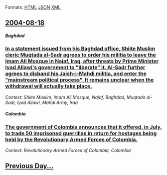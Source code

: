 
Formats: [HTML](2004/08/18/index.html)  [JSON](2004/08/18/index.json)  [XML](2004/08/18/index.xml)  

## [2004-08-18](/news/2004/08/18/index.md)

##### Baghdad
### [ In a statement issued from his Baghdad office, Shiite Muslim cleric Muqtada al-Sadr agrees to order his militia to leave the Imam Ali Mosque in Najaf, Iraq, after threats by Prime Minister Iyad Allawi's government to "liberate" it. Al-Sadr further agrees to disband his Jaish-i-Mahdi militia, and enter the "mainstream political process". It remains unclear when the withdrawal will actually take place. ](/news/2004/08/18/in-a-statement-issued-from-his-baghdad-office-shiite-muslim-cleric-muqtada-al-sadr-agrees-to-order-his-militia-to-leave-the-imam-ali-mosqu.md)
_Context: Shiite Muslim, Imam Ali Mosque, Najaf, Baghdad, Muqtada al-Sadr, Iyad Allawi, Mahdi Army, Iraq_

##### Colombia
### [ The government of Colombia announces that it offered, in July, to trade 50 imprisoned guerrillas in return for hostages being held by the Revolutionary Armed Forces of Colombia. ](/news/2004/08/18/the-government-of-colombia-announces-that-it-offered-in-july-to-trade-50-imprisoned-guerrillas-in-return-for-hostages-being-held-by-the-r.md)
_Context: Revolutionary Armed Forces of Colombia, Colombia_

## [Previous Day...](/news/2004/08/17/index.md)

